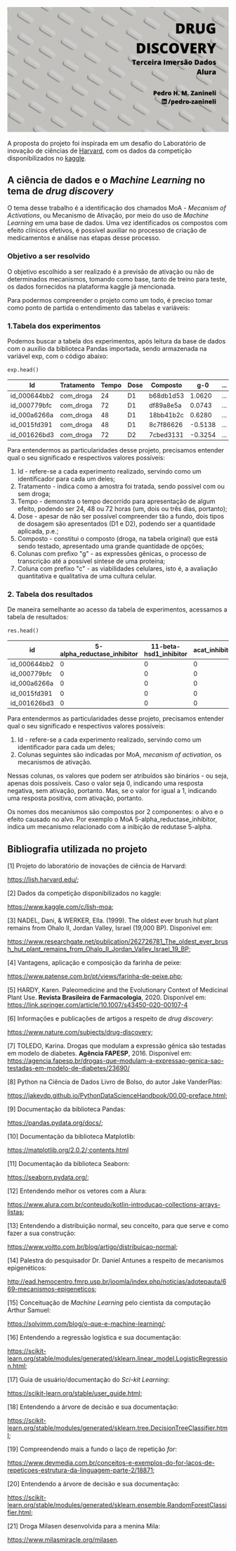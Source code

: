 ![alt text](https://github.com/pedrozanineli/imersao-dados-desafio-final/blob/main/Capa-1.png)

A proposta do projeto foi inspirada em um desafio do Laboratório de inovação de ciências de [Harvard](https://lish.harvard.edu/), com os dados da competição disponibilizados no [kaggle](https://www.kaggle.com/c/lish-moa).

## A ciência de dados e o *Machine Learning* no tema de *drug discovery*

O tema desse trabalho é a identificação dos chamados MoA - *Mecanism of Activations*, ou Mecanismo de Ativação, por meio do uso de *Machine Learning* em uma base de dados. Uma vez identificados os compostos com efeito clínicos efetivos, é possível auxiliar no processo de criação de medicamentos e análise nas etapas desse processo.

### Objetivo a ser resolvido

O objetivo escolhido a ser realizado é a previsão de ativação ou não de determinados mecanismos, tomando como base, tanto de treino para teste, os dados fornecidos na plataforma kaggle já mencionada.

Para podermos compreender o projeto como um todo, é preciso tomar como ponto de partida o entendimento das tabelas e variáveis:

### 1.Tabela dos experimentos

Podemos buscar a tabela dos experimentos, após leitura da base de dados com o auxílio da biblioteca Pandas importada, sendo armazenada na variável exp, com o código abaixo:

```python
exp.head()
```

| Id            | Tratamento  | Tempo | Dose  | Composto  | g-0      | ... | c-99    |
| ------------- | ----------  | ----- | ----- | --------  | -------- | --- | ------- |
| id_000644bb2  | com_droga   |	24    | D1    |	b68db1d53 | 1.0620   | ... | 0.4176  |
| id_000779bfc	| com_droga   |	72    |	D1    |	df89a8e5a |	0.0743   | ... | 0.7371  |
| id_000a6266a  |	com_droga   |	48    |	D1    |	18bb41b2c |	0.6280   | ... | 0.6931  | 
| id_0015fd391  |	com_droga   |	48    |	D1    |	8c7f86626 |	-0.5138  | ... | -0.8154 |
| id_001626bd3	| com_droga	  | 72    |	D2    |	7cbed3131	| -0.3254  | ... | 0.7125  |

Para entendermos as particularidades desse projeto, precisamos entender qual o seu significado e respectivos valores possíveis:

1. Id - refere-se a cada experimento realizado, servindo como um identificador para cada um deles;
2. Tratamento - indica como a amostra foi tratada, sendo possível com ou sem droga;
3. Tempo - demonstra o tempo decorrido para apresentação de algum efeito, podendo ser 24, 48 ou 72 horas (um, dois ou três dias, portanto);
4. Dose - apesar de não ser possível compreender tão a fundo, dois tipos de dosagem são apresentados (D1 e D2), podendo ser a quantidade aplicada, p.e.;
5. Composto - constitui o composto (droga, na tabela original) que está sendo testado, apresentado uma grande quantidade de opções;
6. Colunas com prefixo "g" - as expressões gênicas, o processo de transcrição até a possível síntese de uma proteína;
7. Coluna com prefixo "c" - as viabilidades celulares, isto é, a avaliação quantitativa e qualitativa de uma cultura celular.

### 2. Tabela dos resultados

De maneira semelhante ao acesso da tabela de experimentos, acessamos a tabela de resultados:

```python
res.head()
```

| id            | 5-alpha_reductase_inhibitor | 11-beta-hsd1_inhibitor | acat_inhibitor | ... |
| ------------- | --------------------------- | ---------------------- | -------------- | --- |
| id_000644bb2  |	0                           | 0                      | 0              | ... |
| id_000779bfc  |	0                           |	0                      | 0              | ... |
| id_000a6266a  |	0                           |	0                      | 0              | ... |
| id_0015fd391  |	0                           |	0                      | 0              | ... |
| id_001626bd3  |	0                           |	0                      | 0              | ... |

Para entendermos as particularidades desse projeto, precisamos entender qual o seu significado e respectivos valores possíveis:

1. Id - refere-se a cada experimento realizado, servindo como um identificador para cada um deles;
2. Colunas seguintes são indicadas por MoA, *mecanism of activation*, os mecanismos de ativação.

Nessas colunas, os valores que podem ser atribuídos são binários - ou seja, apenas dois possíveis. Caso o valor seja 0, indicando uma resposta negativa, sem ativação, portanto. Mas, se o valor for igual a 1, indicando uma resposta positiva, com ativação, portanto.

Os nomes dos mecanismos são compostos por 2 componentes: o alvo e o efeito causado no alvo. Por exemplo o MoA 5-alpha_reductase_inhibitor, indica um mecanismo relacionado com a inibição de redutase 5-alpha.

## Bibliografia utilizada no projeto

[1] Projeto do laboratório de inovações de ciência de Harvard:

https://lish.harvard.edu/;

[2] Dados da competição disponibilizados no kaggle:

https://www.kaggle.com/c/lish-moa;

[3] NADEL, Dani, & WERKER, Ella. (1999). The oldest ever brush hut plant remains from Ohalo II, Jordan Valley, Israel (19,000 BP). Disponível em: 

https://www.researchgate.net/publication/262726781_The_oldest_ever_brush_hut_plant_remains_from_Ohalo_II_Jordan_Valley_Israel_19_BP;

[4] Vantagens, aplicação e composição da farinha de peixe:

https://www.patense.com.br/pt/views/farinha-de-peixe.php;

[5] HARDY, Karen. Paleomedicine and the Evolutionary Context of Medicinal Plant Use. **Revista Brasileira de Farmacologia**, 2020. Disponível em: https://link.springer.com/article/10.1007/s43450-020-00107-4

[6] Informações e publicações de artigos a respeito de *drug discovery*:

https://www.nature.com/subjects/drug-discovery;

[7] TOLEDO, Karina. Drogas que modulam a expressão gênica são testadas em modelo de diabetes. **Agência FAPESP**, 2016. Disponível em: https://agencia.fapesp.br/drogas-que-modulam-a-expressao-genica-sao-testadas-em-modelo-de-diabetes/23690/

[8] Python na Ciência de Dados Livro de Bolso, do autor Jake VanderPlas:

https://jakevdp.github.io/PythonDataScienceHandbook/00.00-preface.html;

[9] Documentação da biblioteca Pandas:

https://pandas.pydata.org/docs/;

[10] Documentação da biblioteca Matplotlib:

https://matplotlib.org/2.0.2/;contents.html

[11] Documentação da biblioteca Seaborn:

https://seaborn.pydata.org/;

[12] Entendendo melhor os vetores com a Alura:

https://www.alura.com.br/conteudo/kotlin-introducao-collections-arrays-listas;

[13] Entendendo a distribuição normal, seu conceito, para que serve e como fazer a sua construção:

https://www.voitto.com.br/blog/artigo/distribuicao-normal;

[14] Palestra do pesquisador Dr. Daniel Antunes a respeito de mecanismos epigenéticos:

http://ead.hemocentro.fmrp.usp.br/joomla/index.php/noticias/adotepauta/669-mecanismos-epigeneticos;

[15] Conceituação de *Machine Learning* pelo cientista da computação Arthur Samuel:

https://solvimm.com/blog/o-que-e-machine-learning/;

[16] Entendendo a regressão logística e sua documentação:

 https://scikit-learn.org/stable/modules/generated/sklearn.linear_model.LogisticRegression.html;

[17] Guia de usuário/documentação do *Sci-kit Learning*:

https://scikit-learn.org/stable/user_guide.html;

[18] Entendendo a árvore de decisão e sua documentação:

https://scikit-learn.org/stable/modules/generated/sklearn.tree.DecisionTreeClassifier.html;

[19] Compreendendo mais a fundo o laço de repetição *for*:

https://www.devmedia.com.br/conceitos-e-exemplos-do-for-lacos-de-repeticoes-estrutura-da-linguagem-parte-2/18871;

[20] Entendendo a árvore de decisão e sua documentação:

https://scikit-learn.org/stable/modules/generated/sklearn.ensemble.RandomForestClassifier.html;

[21] Droga Milasen desenvolvida para a menina Mila:

https://www.milasmiracle.org/milasen.
